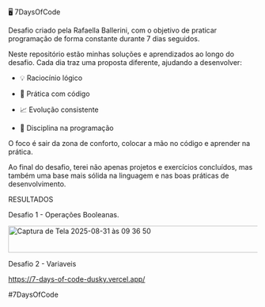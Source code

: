 🖥️ 7DaysOfCode

Desafio criado pela Rafaella Ballerini, com o objetivo de praticar programação de forma constante durante 7 dias seguidos.

Neste repositório estão minhas soluções e aprendizados ao longo do desafio. Cada dia traz uma proposta diferente, ajudando a desenvolver:

- 💡 Raciocínio lógico

- 🔧 Prática com código

- 📈 Evolução consistente

- 🚀 Disciplina na programação

O foco é sair da zona de conforto, colocar a mão no código e aprender na prática.

Ao final do desafio, terei não apenas projetos e exercícios concluídos, mas também uma base mais sólida na linguagem e nas boas práticas de desenvolvimento.

RESULTADOS

Desafio 1 - Operações Booleanas.

<img width="672" height="54" alt="Captura de Tela 2025-08-31 às 09 36 50" src="https://github.com/user-attachments/assets/b13b1a0c-f477-441d-aa4e-f14368d2319c" />

Desafio 2 - Variaveis

https://7-days-of-code-dusky.vercel.app/


#7DaysOfCode
